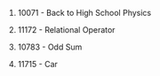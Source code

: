1. 10071 - Back to High School Physics

2. 11172 - Relational Operator	 

3. 10783 - Odd Sum	

4. 11715 - Car
